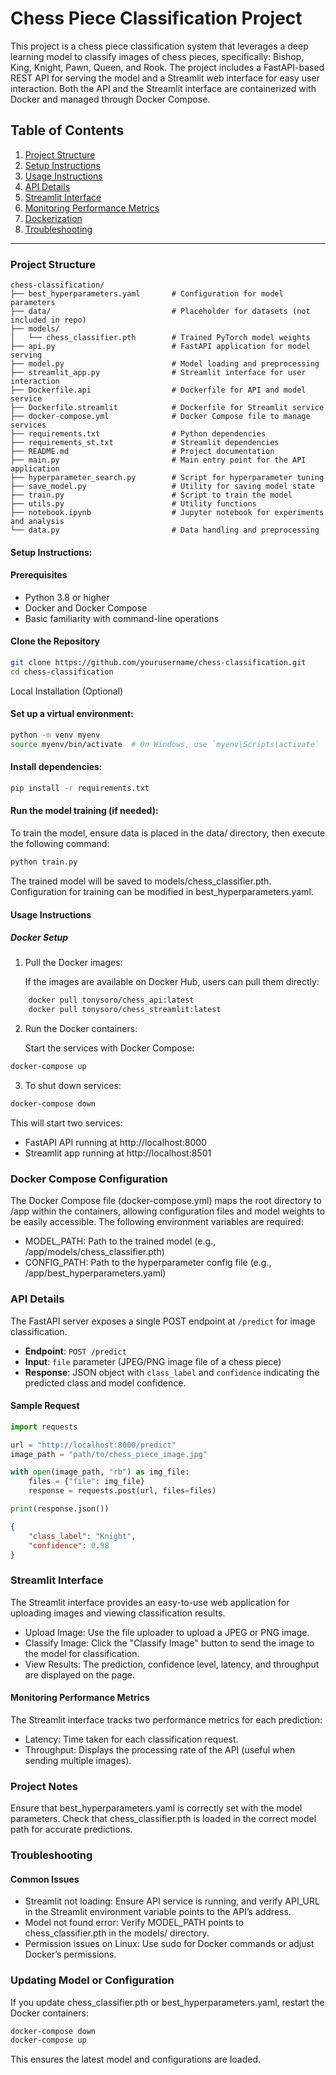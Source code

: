 # Chess Piece Classification Project

This project is a chess piece classification system that leverages a deep learning model to classify images of chess pieces, specifically: Bishop, King, Knight, Pawn, Queen, and Rook. The project includes a FastAPI-based REST API for serving the model and a Streamlit web interface for easy user interaction. Both the API and the Streamlit interface are containerized with Docker and managed through Docker Compose.

## Table of Contents

1. [Project Structure](#project-structure)
2. [Setup Instructions](#setup-instructions)
3. [Usage Instructions](#usage-instructions)
4. [API Details](#api-details)
5. [Streamlit Interface](#streamlit-interface)
6. [Monitoring Performance Metrics](#monitoring-performance-metrics)
7. [Dockerization](#dockerization)
8. [Troubleshooting](#troubleshooting)

---

### Project Structure

```plaintext
chess-classification/
├── best_hyperparameters.yaml       # Configuration for model parameters
├── data/                           # Placeholder for datasets (not included in repo)
├── models/
│   └── chess_classifier.pth        # Trained PyTorch model weights
├── api.py                          # FastAPI application for model serving
├── model.py                        # Model loading and preprocessing
├── streamlit_app.py                # Streamlit interface for user interaction
├── Dockerfile.api                  # Dockerfile for API and model service
├── Dockerfile.streamlit            # Dockerfile for Streamlit service
├── docker-compose.yml              # Docker Compose file to manage services
├── requirements.txt                # Python dependencies
├── requirements_st.txt             # Streamlit dependencies
├── README.md                       # Project documentation
├── main.py                         # Main entry point for the API application
├── hyperparameter_search.py        # Script for hyperparameter tuning
├── save_model.py                   # Utility for saving model state
├── train.py                        # Script to train the model
├── utils.py                        # Utility functions
├── notebook.ipynb                  # Jupyter notebook for experiments and analysis
└── data.py                         # Data handling and preprocessing
```

#### Setup Instructions:

#### Prerequisites

* Python 3.8 or higher
* Docker and Docker Compose
* Basic familiarity with command-line operations

#### Clone the Repository

```bash
git clone https://github.com/yourusername/chess-classification.git
cd chess-classification
```

Local Installation (Optional)
#### Set up a virtual environment:

```bash
python -m venv myenv
source myenv/bin/activate  # On Windows, use `myenv\Scripts\activate`
```

#### Install dependencies:

```bash
pip install -r requirements.txt
```
#### Run the model training (if needed):

To train the model, ensure data is placed in the data/ directory, then execute the following command:
```bash
python train.py
```
The trained model will be saved to models/chess_classifier.pth. Configuration for training can be modified in best_hyperparameters.yaml.

#### Usage Instructions
##### Docker Setup
1. Pull the Docker images:

   If the images are available on Docker Hub, users can pull them directly:
```bash
    docker pull tonysoro/chess_api:latest
    docker pull tonysoro/chess_streamlit:latest
```
2. Run the Docker containers:

   Start the services with Docker Compose:

```bash
docker-compose up
```
3. To shut down services:

```bash
docker-compose down
```

This will start two services:
- FastAPI API running at http://localhost:8000
- Streamlit app running at http://localhost:8501

### Docker Compose Configuration
The Docker Compose file (docker-compose.yml) maps the root directory to /app within the containers, allowing configuration files and model weights to be easily accessible. The following environment variables are required:

- MODEL_PATH: Path to the trained model (e.g., /app/models/chess_classifier.pth)
- CONFIG_PATH: Path to the hyperparameter config file (e.g., /app/best_hyperparameters.yaml)


### API Details

The FastAPI server exposes a single POST endpoint at `/predict` for image classification.

* **Endpoint**: `POST /predict`
* **Input**: `file` parameter (JPEG/PNG image file of a chess piece)
* **Response**: JSON object with `class_label` and `confidence` indicating the predicted class and model confidence.

#### Sample Request

```python
import requests

url = "http://localhost:8000/predict"
image_path = "path/to/chess_piece_image.jpg"

with open(image_path, "rb") as img_file:
    files = {"file": img_file}
    response = requests.post(url, files=files)

print(response.json())
```

```json
{
    "class_label": "Knight",
    "confidence": 0.98
}
```

### Streamlit Interface
The Streamlit interface provides an easy-to-use web application for uploading images and viewing classification results.

- Upload Image: Use the file uploader to upload a JPEG or PNG image.
- Classify Image: Click the "Classify Image" button to send the image to the model for classification.
- View Results: The prediction, confidence level, latency, and throughput are displayed on the page.

#### Monitoring Performance Metrics
The Streamlit interface tracks two performance metrics for each prediction:

- Latency: Time taken for each classification request.
- Throughput: Displays the processing rate of the API (useful when sending multiple images).

### Project Notes
Ensure that best_hyperparameters.yaml is correctly set with the model parameters.
Check that chess_classifier.pth is loaded in the correct model path for accurate predictions.

### Troubleshooting
#### Common Issues
- Streamlit not loading: Ensure API service is running, and verify API_URL in the Streamlit environment variable points to the API’s address.
- Model not found error: Verify MODEL_PATH points to chess_classifier.pth in the models/ directory.
- Permission issues on Linux: Use sudo for Docker commands or adjust Docker’s permissions.

### Updating Model or Configuration
If you update chess_classifier.pth or best_hyperparameters.yaml, restart the Docker containers:

```bash
docker-compose down
docker-compose up
```

This ensures the latest model and configurations are loaded.